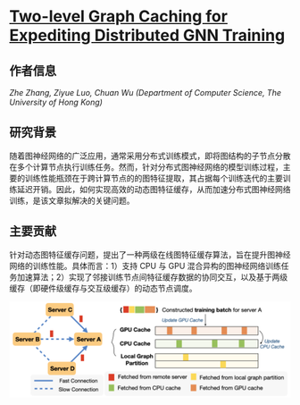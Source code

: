 # [Two-level Graph Caching for Expediting Distributed GNN Training](https://doi.org/10.1109/INFOCOM53939.2023.10228911)

## 作者信息
*Zhe Zhang, Ziyue Luo, Chuan Wu (Department of Computer Science, The University of Hong Kong)*

## 研究背景
随着图神经网络的广泛应用，通常采用分布式训练模式，即将图结构的子节点分散在多个计算节点执行训练任务。然而，针对分布式图神经网络的模型训练过程，主要的训练性能瓶颈在于跨计算节点的的图特征提取，其占据每个训练迭代的主要训练延迟开销。因此，如何实现高效的动态图特征缓存，从而加速分布式图神经网络训练，是该文章拟解决的关键问题。

## 主要贡献
针对动态图特征缓存问题，提出了一种两级在线图特征缓存算法，旨在提升图神经网络的训练性能。具体而言：1）支持 CPU 与 GPU 混合异构的图神经网络训练任务加速算法；2）实现了邻接训练节点间特征缓存数据的协同交互，以及基于两级缓存（即硬件级缓存与交互级缓存）的动态节点调度。

![](../..//figs/infocom23-twolevel.png)